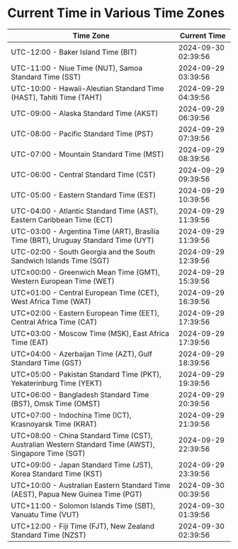 # Current Time in Various Time Zones

| Time Zone | Current Time |
|-----------|--------------|
| UTC-12:00 - Baker Island Time (BIT) | 2024-09-30 02:39:56 |
| UTC-11:00 - Niue Time (NUT), Samoa Standard Time (SST) | 2024-09-29 03:39:56 |
| UTC-10:00 - Hawaii-Aleutian Standard Time (HAST), Tahiti Time (TAHT) | 2024-09-29 04:39:56 |
| UTC-09:00 - Alaska Standard Time (AKST) | 2024-09-29 06:39:56 |
| UTC-08:00 - Pacific Standard Time (PST) | 2024-09-29 07:39:56 |
| UTC-07:00 - Mountain Standard Time (MST) | 2024-09-29 08:39:56 |
| UTC-06:00 - Central Standard Time (CST) | 2024-09-29 09:39:56 |
| UTC-05:00 - Eastern Standard Time (EST) | 2024-09-29 10:39:56 |
| UTC-04:00 - Atlantic Standard Time (AST), Eastern Caribbean Time (ECT) | 2024-09-29 11:39:56 |
| UTC-03:00 - Argentina Time (ART), Brasília Time (BRT), Uruguay Standard Time (UYT) | 2024-09-29 11:39:56 |
| UTC-02:00 - South Georgia and the South Sandwich Islands Time (SGT) | 2024-09-29 12:39:56 |
| UTC±00:00 - Greenwich Mean Time (GMT), Western European Time (WET) | 2024-09-29 15:39:56 |
| UTC+01:00 - Central European Time (CET), West Africa Time (WAT) | 2024-09-29 16:39:56 |
| UTC+02:00 - Eastern European Time (EET), Central Africa Time (CAT) | 2024-09-29 17:39:56 |
| UTC+03:00 - Moscow Time (MSK), East Africa Time (EAT) | 2024-09-29 17:39:56 |
| UTC+04:00 - Azerbaijan Time (AZT), Gulf Standard Time (GST) | 2024-09-29 18:39:56 |
| UTC+05:00 - Pakistan Standard Time (PKT), Yekaterinburg Time (YEKT) | 2024-09-29 19:39:56 |
| UTC+06:00 - Bangladesh Standard Time (BST), Omsk Time (OMST) | 2024-09-29 20:39:56 |
| UTC+07:00 - Indochina Time (ICT), Krasnoyarsk Time (KRAT) | 2024-09-29 21:39:56 |
| UTC+08:00 - China Standard Time (CST), Australian Western Standard Time (AWST), Singapore Time (SGT) | 2024-09-29 22:39:56 |
| UTC+09:00 - Japan Standard Time (JST), Korea Standard Time (KST) | 2024-09-29 23:39:56 |
| UTC+10:00 - Australian Eastern Standard Time (AEST), Papua New Guinea Time (PGT) | 2024-09-30 00:39:56 |
| UTC+11:00 - Solomon Islands Time (SBT), Vanuatu Time (VUT) | 2024-09-30 01:39:56 |
| UTC+12:00 - Fiji Time (FJT), New Zealand Standard Time (NZST) | 2024-09-30 02:39:56 |
